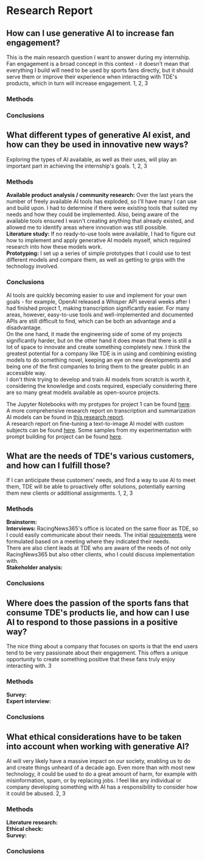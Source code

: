 # Research Report

## How can I use generative AI to increase fan engagement?
This is the main research question I want to answer during my internship. Fan engagement is a broad concept in this context - it doesn't mean that everything I build will need to be used by sports fans directly, but it should serve them or improve their experience when interacting with TDE's products, which in turn will increase engagement.
1, 2, 3
### Methods

### Conclusions

## What different types of generative AI exist, and how can they be used in innovative new ways?
Exploring the types of AI available, as well as their uses, will play an important part in achieving the internship's goals.
1, 2, 3
### Methods
**Available product analysis / community research:** Over the last years the number of freely available AI tools has exploded, so I'll have many I can use and build upon. I had to determine if there were existing tools that suited my needs and how they could be implemented. Also, being aware of the available tools ensured I wasn't creating anything that already existed, and allowed me to identify areas where innovation was still possible.  
**Literature study:** If no ready-to-use tools were available, I had to figure out how to implement and apply generative AI models myself, which required research into how these models work.  
**Prototyping:** I set up a series of simple prototypes that I could use to test different models and compare them, as well as getting to grips with the technology involved.

### Conclusions
AI tools are quickly becoming easier to use and implement for your own goals - for example, OpenAI released a Whisper API several weeks after I had finished project 1, making transcription significantly easier. For many areas, however, easy-to-use tools and well-implemented and documented APIs are still difficult to find, which can be both an advantage and a disadvantage.  
On the one hand, it made the engineering side of some of my projects significantly harder, but on the other hand it does mean that there is still a lot of space to innovate and create something completely new. I think the greatest potential for a company like TDE is in using and combining existing models to do something novel, keeping an eye on new developments and being one of the first companies to bring them to the greater public in an accessible way.  
I don't think trying to develop and train AI models from scratch is worth it, considering the knowledge and costs required, especially considering there are so many great models available as open-source projects.

The Jupyter Notebooks with my protypes for project 1 can be found [here](https://github.com/RikJansenTU/PodcastSummarizer).  
A more comprehensive research report on transcription and summarization AI models can be found in [this research report](/Project_1/AI_Model_Research.md).  
A research report on fine-tuning a text-to-image AI model with custom subjects can be found [here]().
Some samples from my experimentation with prompt building for project can be found [here]().

## What are the needs of TDE's various customers, and how can I fulfill those?
If I can anticipate these customers' needs, and find a way to use AI to meet them, TDE will be able to proactively offer solutions, potentially earning them new clients or additional assignments.
1, 2, 3
### Methods
**Brainstorm:**  
**Interviews:** RacingNews365's office is located on the same floor as TDE, so I could easily communicate about their needs. The initial [requirements](/Project_1/Requirements.md) were formulated based on a meeting where they indicated their needs.  
There are also client leads at TDE who are aware of the needs of not only RacingNews365 but also other clients, who I could discuss implementation with.  
**Stakeholder analysis:**  

### Conclusions

## Where does the passion of the sports fans that consume TDE's products lie, and how can I use AI to respond to those passions in a positive way?
The nice thing about a company that focuses on sports is that the end users tend to be very passionate about their engagement. This offers a unique opportunity to create something positive that these fans truly enjoy interacting with.
3
### Methods
**Survey:**  
**Expert interview:**

### Conclusions

## What ethical considerations have to be taken into account when working with generative AI?
AI will very likely have a massive impact on our society, enabling us to do and create things unheard of a decade ago. Even more than with most new technology, it could be used to do a great amount of harm, for example with misinformation, spam, or by replacing jobs. I feel like any individual or company developing something with AI has a responsibility to consider how it could be abused.
2, 3
### Methods
**Literature research:**  
**Ethical check:**  
**Survey:**  

### Conclusions



